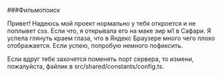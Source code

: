 ###Фильмопоиск

Привет! Надеюсь мой проект нормально у тебя откроется и не поплывет css. Если что, я открывала его на маке эир м1 в Сафари. Я успела глянуть краем глаза, что в Яндекс Браузере много чего плохо отображается. Если успею, попробую немного пофиксить.

Если вдруг тебе захочется поменять порт сервера, то измени, пожалуйста, файлик в src/shared/constants/config.ts.


